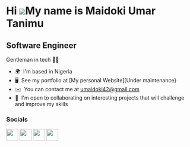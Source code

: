 Hi ![](https://user-images.githubusercontent.com/18350557/176309783-0785949b-9127-417c-8b55-ab5a4333674e.gif)My name is Maidoki Umar Tanimu
====================================================================================================================================

Software Engineer
---------------------------

Gentleman in tech :man_technologist: 

* 🌍  I'm based in Nigeria
* 🖥️  See my portfolio at [My personal Website][Under maintenance}
* ✉️  You can contact me at [umaidoki42@gmail.com](mailto:umaidoki42@gmail.com)
* 🤝  I'm open to collaborating on interesting projects that will challenge and improve my skills

### Socials

<p align="left"> <a href="https://www.github.com/Gentlemanintech" target="_blank" rel="noreferrer"><img src="https://raw.githubusercontent.com/danielcranney/readme-generator/main/public/icons/socials/github.svg" width="32" height="32" /></a> <a href="http://www.instagram.com/umarmaidoki._/" target="_blank" rel="noreferrer"><img src="https://raw.githubusercontent.com/danielcranney/readme-generator/main/public/icons/socials/instagram.svg" width="32" height="32" /></a> <a href="https://www.stackoverflow.com/users/umar-maidoki" target="_blank" rel="noreferrer"><img src="https://raw.githubusercontent.com/danielcranney/readme-generator/main/public/icons/socials/stackoverflow.svg" width="32" height="32" /></a> <a href="https://www.twitter.com/tanimu_maidoki" target="_blank" rel="noreferrer"><img src="https://raw.githubusercontent.com/danielcranney/readme-generator/main/public/icons/socials/twitter.svg" width="32" height="32" /></a></p>
